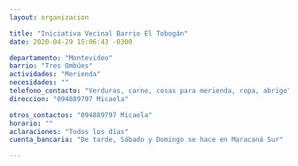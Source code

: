 ```yaml
---
layout: organizacion

title: "Iniciativa Vecinal Barrio El Tobogán"
date: 2020-04-29 15:06:43 -0300

departamento: "Montevideo"
barrio: "Tres Ombúes"
actividades: "Merienda"
necesidades: ""
telefono_contacto: "Verduras, carne, cosas para merienda, ropa, abrigo"
direccion: "094889797 Micaela"

otros_contactos: "094889797 Micaela"
horario: ""
aclaraciones: "Todos los días"
cuenta_bancaria: "De tarde, Sábado y Domingo se hace en Maracaná Sur"

---
```

